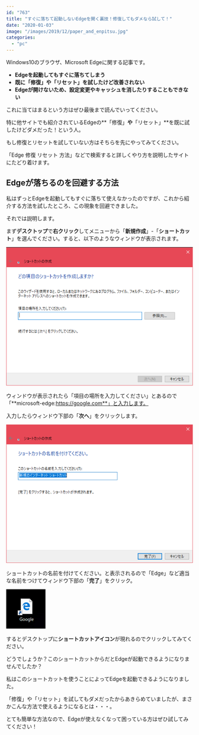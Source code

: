 ```yaml
---
id: "763"
title: "すぐに落ちて起動しないEdgeを開く裏技！修復してもダメなら試して！"
date: "2020-01-03"
image: "/images/2019/12/paper_and_enpitsu.jpg"
categories: 
  - "pc"
---
```


Windows10のブラウザ、Microsoft Edgeに関する記事です。

- **Edgeを起動してもすぐに落ちてしまう**
- **既に「修復」や「リセット」を試したけど改善されない**
- **Edgeが開けないため、設定変更やキャッシュを消したりすることもできない**

これに当てはまるという方はぜひ最後まで読んでいってください。

特に他サイトでも紹介されているEdgeの**「修復」**や**「リセット」**を既に試したけどダメだった！という人。

もし修復とリセットを試していない方はそちらを先にやってみてください。

「Edge 修復 リセット 方法」などで検索すると詳しくやり方を説明したサイトにたどり着けます。

## Edgeが落ちるのを回避する方法

私はずっとEdgeを起動してもすぐに落ちて使えなかったのですが、これから紹介する方法を試したところ、この現象を回避できました。

それでは説明します。

まず**デスクトップ**で**右クリック**してメニューから「**新規作成**」-「**ショートカット**」を選んでください。すると、以下のようなウィンドウが表示されます。

![](/images/2020/01/shortcut-window.png)

ウィンドウが表示されたら「項目の場所を入力してください」とあるので「**microsoft-edge:https://google.com**」と入力します。

入力したらウィンドウ下部の「**次へ**」をクリックします。

![](/images/2020/01/shortcut-window-naming.png)

ショートカットの名前を付けてください。と表示されるので「Edge」など適当な名前をつけてウィンドウ下部の「**完了**」をクリック。

![](/images/2020/01/edge-shortcut.png)

するとデスクトップに**ショートカットアイコン**が現れるのでクリックしてみてください。

どうでしょうか？このショートカットからだとEdgeが起動できるようになりませんでしたか？

私はこのショートカットを使うことによってEdgeを起動できるようになりました。

「修復」や「リセット」を試してもダメだったからあきらめていましたが、まさかこんな方法で使えるようになるとは・・・。

とても簡単な方法なので、Edgeが使えなくなって困っている方はぜひ試してみてください！
